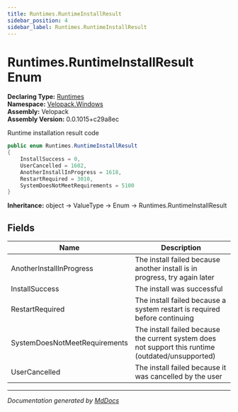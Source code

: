 ```yaml
---
title: Runtimes.RuntimeInstallResult
sidebar_position: 4
sidebar_label: Runtimes.RuntimeInstallResult
---
```

<!--  
  <auto-generated>   
    The contents of this file were generated by a tool.  
    Changes to this file may be list if the file is regenerated  
  </auto-generated>   
-->

# Runtimes.RuntimeInstallResult Enum

**Declaring Type:** [Runtimes](../index.md)  
**Namespace:** [Velopack.Windows](../../index.md)  
**Assembly:** Velopack  
**Assembly Version:** 0.0.1015+c29a8ec

 Runtime installation result code 

```csharp
public enum Runtimes.RuntimeInstallResult
{
    InstallSuccess = 0,
    UserCancelled = 1602,
    AnotherInstallInProgress = 1618,
    RestartRequired = 3010,
    SystemDoesNotMeetRequirements = 5100
}
```

**Inheritance:** object → ValueType → Enum → Runtimes.RuntimeInstallResult

## Fields

| Name                          | Description                                                                                           |
| ----------------------------- | ----------------------------------------------------------------------------------------------------- |
| AnotherInstallInProgress      |  The install failed because another install is in progress, try again later                           |
| InstallSuccess                |  The install was successful                                                                           |
| RestartRequired               |  The install failed because a system restart is required before continuing                            |
| SystemDoesNotMeetRequirements |  The install failed because the current system does not support this runtime (outdated\/unsupported)  |
| UserCancelled                 |  The install failed because it was cancelled by the user                                              |

___

*Documentation generated by [MdDocs](https://github.com/ap0llo/mddocs)*
